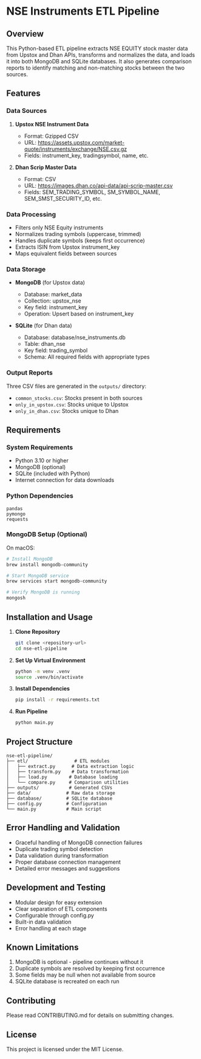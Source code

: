 # NSE Instruments ETL Pipeline

## Overview
This Python-based ETL pipeline extracts NSE EQUITY stock master data from Upstox and Dhan APIs, transforms and normalizes the data, and loads it into both MongoDB and SQLite databases. It also generates comparison reports to identify matching and non-matching stocks between the two sources.

## Features

### Data Sources
1. **Upstox NSE Instrument Data**
   - Format: Gzipped CSV
   - URL: https://assets.upstox.com/market-quote/instruments/exchange/NSE.csv.gz
   - Fields: instrument_key, tradingsymbol, name, etc.

2. **Dhan Scrip Master Data**
   - Format: CSV
   - URL: https://images.dhan.co/api-data/api-scrip-master.csv
   - Fields: SEM_TRADING_SYMBOL, SM_SYMBOL_NAME, SEM_SMST_SECURITY_ID, etc.

### Data Processing
- Filters only NSE Equity instruments
- Normalizes trading symbols (uppercase, trimmed)
- Handles duplicate symbols (keeps first occurrence)
- Extracts ISIN from Upstox instrument_key
- Maps equivalent fields between sources

### Data Storage
- **MongoDB** (for Upstox data)
  - Database: market_data
  - Collection: upstox_nse
  - Key field: instrument_key
  - Operation: Upsert based on instrument_key

- **SQLite** (for Dhan data)
  - Database: database/nse_instruments.db
  - Table: dhan_nse
  - Key field: trading_symbol
  - Schema: All required fields with appropriate types

### Output Reports
Three CSV files are generated in the `outputs/` directory:
- `common_stocks.csv`: Stocks present in both sources
- `only_in_upstox.csv`: Stocks unique to Upstox
- `only_in_dhan.csv`: Stocks unique to Dhan

## Requirements

### System Requirements
- Python 3.10 or higher
- MongoDB (optional)
- SQLite (included with Python)
- Internet connection for data downloads

### Python Dependencies
```
pandas
pymongo
requests
```

### MongoDB Setup (Optional)
On macOS:
```bash
# Install MongoDB
brew install mongodb-community

# Start MongoDB service
brew services start mongodb-community

# Verify MongoDB is running
mongosh
```

## Installation and Usage

1. **Clone Repository**
   ```bash
   git clone <repository-url>
   cd nse-etl-pipeline
   ```

2. **Set Up Virtual Environment**
   ```bash
   python -m venv .venv
   source .venv/bin/activate
   ```

3. **Install Dependencies**
   ```bash
   pip install -r requirements.txt
   ```

4. **Run Pipeline**
   ```bash
   python main.py
   ```

## Project Structure
```
nse-etl-pipeline/
├── etl/                 # ETL modules
│   ├── extract.py      # Data extraction logic
│   ├── transform.py    # Data transformation
│   ├── load.py        # Database loading
│   └── compare.py     # Comparison utilities
├── outputs/           # Generated CSVs
├── data/             # Raw data storage
├── database/         # SQLite database
├── config.py         # Configuration
└── main.py           # Main script
```

## Error Handling and Validation
- Graceful handling of MongoDB connection failures
- Duplicate trading symbol detection
- Data validation during transformation
- Proper database connection management
- Detailed error messages and suggestions

## Development and Testing
- Modular design for easy extension
- Clear separation of ETL components
- Configurable through config.py
- Built-in data validation
- Error handling at each stage

## Known Limitations
1. MongoDB is optional - pipeline continues without it
2. Duplicate symbols are resolved by keeping first occurrence
3. Some fields may be null when not available from source
4. SQLite database is recreated on each run

## Contributing
Please read CONTRIBUTING.md for details on submitting changes.

## License
This project is licensed under the MIT License.